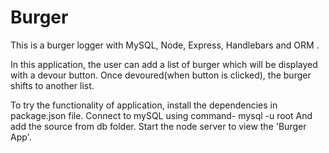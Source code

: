 # Burger

This is a burger logger with MySQL, Node, Express, Handlebars and ORM .

In this application, the user can add a list of burger which will be displayed with a devour button. Once devoured(when button is clicked), the burger shifts to another list.

To try the functionality of application, install the dependencies in package.json file.
Connect to mySQL using command- mysql -u root
And add the source  from db folder.
Start the node server to view the 'Burger App'.
